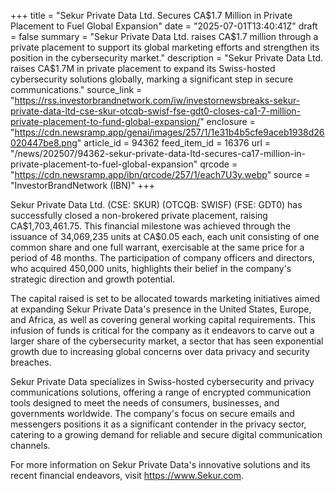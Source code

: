 +++
title = "Sekur Private Data Ltd. Secures CA$1.7 Million in Private Placement to Fuel Global Expansion"
date = "2025-07-01T13:40:41Z"
draft = false
summary = "Sekur Private Data Ltd. raises CA$1.7 million through a private placement to support its global marketing efforts and strengthen its position in the cybersecurity market."
description = "Sekur Private Data Ltd. raises CA$1.7M in private placement to expand its Swiss-hosted cybersecurity solutions globally, marking a significant step in secure communications."
source_link = "https://rss.investorbrandnetwork.com/iw/investornewsbreaks-sekur-private-data-ltd-cse-skur-otcqb-swisf-fse-gdt0-closes-ca1-7-million-private-placement-to-fund-global-expansion/"
enclosure = "https://cdn.newsramp.app/genai/images/257/1/1e31b4b5cfe9aceb1938d26020447be8.png"
article_id = 94362
feed_item_id = 16376
url = "/news/202507/94362-sekur-private-data-ltd-secures-ca17-million-in-private-placement-to-fuel-global-expansion"
qrcode = "https://cdn.newsramp.app/ibn/qrcode/257/1/each7U3y.webp"
source = "InvestorBrandNetwork (IBN)"
+++

<p>Sekur Private Data Ltd. (CSE: SKUR) (OTCQB: SWISF) (FSE: GDT0) has successfully closed a non-brokered private placement, raising CA$1,703,461.75. This financial milestone was achieved through the issuance of 34,069,235 units at CA$0.05 each, each unit consisting of one common share and one full warrant, exercisable at the same price for a period of 48 months. The participation of company officers and directors, who acquired 450,000 units, highlights their belief in the company's strategic direction and growth potential.</p><p>The capital raised is set to be allocated towards marketing initiatives aimed at expanding Sekur Private Data's presence in the United States, Europe, and Africa, as well as covering general working capital requirements. This infusion of funds is critical for the company as it endeavors to carve out a larger share of the cybersecurity market, a sector that has seen exponential growth due to increasing global concerns over data privacy and security breaches.</p><p>Sekur Private Data specializes in Swiss-hosted cybersecurity and privacy communications solutions, offering a range of encrypted communication tools designed to meet the needs of consumers, businesses, and governments worldwide. The company's focus on secure emails and messengers positions it as a significant contender in the privacy sector, catering to a growing demand for reliable and secure digital communication channels.</p><p>For more information on Sekur Private Data's innovative solutions and its recent financial endeavors, visit <a href='https://www.Sekur.com' rel='nofollow' target='_blank'>https://www.Sekur.com</a>.</p>